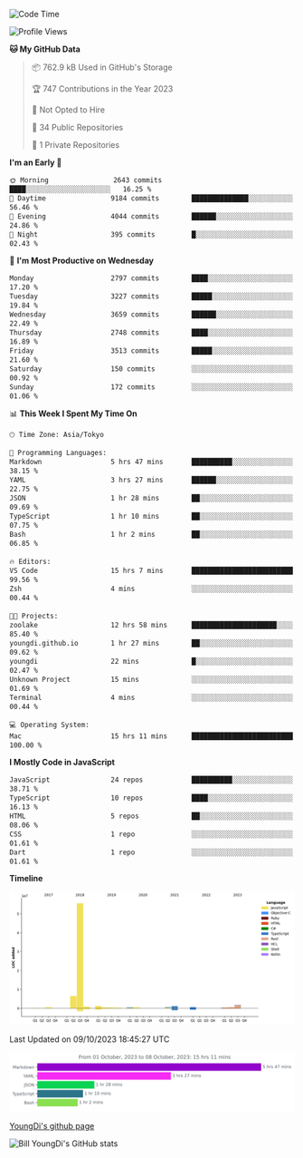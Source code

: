 <!--START_SECTION:waka-->
![Code Time](http://img.shields.io/badge/Code%20Time-15%20hrs%2013%20mins-blue)

![Profile Views](http://img.shields.io/badge/Profile%20Views-131-blue)

**🐱 My GitHub Data** 

> 📦 762.9 kB Used in GitHub's Storage 
 > 
> 🏆 747 Contributions in the Year 2023
 > 
> 🚫 Not Opted to Hire
 > 
> 📜 34 Public Repositories 
 > 
> 🔑 1 Private Repositories 
 > 
**I'm an Early 🐤** 

```text
🌞 Morning                2643 commits        ████░░░░░░░░░░░░░░░░░░░░░   16.25 % 
🌆 Daytime                9184 commits        ██████████████░░░░░░░░░░░   56.46 % 
🌃 Evening                4044 commits        ██████░░░░░░░░░░░░░░░░░░░   24.86 % 
🌙 Night                  395 commits         █░░░░░░░░░░░░░░░░░░░░░░░░   02.43 % 
```
📅 **I'm Most Productive on Wednesday** 

```text
Monday                   2797 commits        ████░░░░░░░░░░░░░░░░░░░░░   17.20 % 
Tuesday                  3227 commits        █████░░░░░░░░░░░░░░░░░░░░   19.84 % 
Wednesday                3659 commits        ██████░░░░░░░░░░░░░░░░░░░   22.49 % 
Thursday                 2748 commits        ████░░░░░░░░░░░░░░░░░░░░░   16.89 % 
Friday                   3513 commits        █████░░░░░░░░░░░░░░░░░░░░   21.60 % 
Saturday                 150 commits         ░░░░░░░░░░░░░░░░░░░░░░░░░   00.92 % 
Sunday                   172 commits         ░░░░░░░░░░░░░░░░░░░░░░░░░   01.06 % 
```


📊 **This Week I Spent My Time On** 

```text
🕑︎ Time Zone: Asia/Tokyo

💬 Programming Languages: 
Markdown                 5 hrs 47 mins       ██████████░░░░░░░░░░░░░░░   38.15 % 
YAML                     3 hrs 27 mins       ██████░░░░░░░░░░░░░░░░░░░   22.75 % 
JSON                     1 hr 28 mins        ██░░░░░░░░░░░░░░░░░░░░░░░   09.69 % 
TypeScript               1 hr 10 mins        ██░░░░░░░░░░░░░░░░░░░░░░░   07.75 % 
Bash                     1 hr 2 mins         ██░░░░░░░░░░░░░░░░░░░░░░░   06.85 % 

🔥 Editors: 
VS Code                  15 hrs 7 mins       █████████████████████████   99.56 % 
Zsh                      4 mins              ░░░░░░░░░░░░░░░░░░░░░░░░░   00.44 % 

🐱‍💻 Projects: 
zoolake                  12 hrs 58 mins      █████████████████████░░░░   85.40 % 
youngdi.github.io        1 hr 27 mins        ██░░░░░░░░░░░░░░░░░░░░░░░   09.62 % 
youngdi                  22 mins             █░░░░░░░░░░░░░░░░░░░░░░░░   02.47 % 
Unknown Project          15 mins             ░░░░░░░░░░░░░░░░░░░░░░░░░   01.69 % 
Terminal                 4 mins              ░░░░░░░░░░░░░░░░░░░░░░░░░   00.44 % 

💻 Operating System: 
Mac                      15 hrs 11 mins      █████████████████████████   100.00 % 
```

**I Mostly Code in JavaScript** 

```text
JavaScript               24 repos            ██████████░░░░░░░░░░░░░░░   38.71 % 
TypeScript               10 repos            ████░░░░░░░░░░░░░░░░░░░░░   16.13 % 
HTML                     5 repos             ██░░░░░░░░░░░░░░░░░░░░░░░   08.06 % 
CSS                      1 repo              ░░░░░░░░░░░░░░░░░░░░░░░░░   01.61 % 
Dart                     1 repo              ░░░░░░░░░░░░░░░░░░░░░░░░░   01.61 % 
```



**Timeline**

![Lines of Code chart](https://raw.githubusercontent.com/Youngdi/Youngdi/master/assets/bar_graph.png)


 Last Updated on 09/10/2023 18:45:27 UTC
<!--END_SECTION:waka-->

![wakatime](./images/stat.svg)

[YoungDi's github page](https://youngdi.github.io)

![Bill YoungDi's GitHub stats](https://github-readme-stats.vercel.app/api?username=youngdi&count_private=true&show_icons=true)
